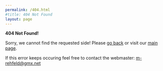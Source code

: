 ```yaml
---
permalink: /404.html
#title: 404 Not Found
layout: page
---
```


**404 Not Found!**

Sorry, we cannot find the requested side! Please [go back](javascript:history.back()) or visit our [main page](/). 

If this error keeps occuring feel free to contact the webmaster: [m-rehfeld@gmx.net](mailto:m-rehfeld@gmx.net)
